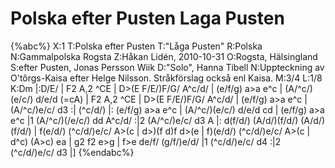 # Polska efter Pusten Laga Pusten

{%abc%}
X:1
T:Polska efter Pusten
T:"Låga Pusten"
R:Polska
N:Gammalpolska Rogsta
Z:Håkan Lidén, 2010-10-31
O:Rogsta, Hälsingland
S:efter Pusten, Jonas Persson Wiik
D:"Solo", Hanna Tibell
N:Uppteckning av O'tôrgs-Kaisa efter Helge Nilsson. Stråkförslag också enl Kaisa.
M:3/4
L:1/8
K:Dm
|:D/E/ | F2 A,2 ^CE | D>(E F/E/)F/G/ A^c/d/ | (e/f/g) a>a e^c | 
(A/^c/)(e/c/) d/e/d (=cA) | F2 A,2 ^CE | D>(E F/E/)F/G/ A^c/d/ | (e/f/g) a>a e^c | 
(A/^c/)e/c/ d3 :| (^c/d/) |: (e/f/g) a>a e^c | (A/^c/)(e/c/) d/e/d cd | (e/f/g) a>a e^c 
|1 (A/^c/)(/e/c/) dd A^c/d/ :|2 (A/^c/)e/c/ d3 A |: d(f/d/) (A/d/)(f/d/) (A/d/)(f/d/) | 
f(e/d/) (^c/d/)e/c/ A>(c | d>)(f d)f d>(e | f)(e/d/) (^c/d/)e/c/ A>(c | d^c) (A>c) ea | 
g2 f2 e>g | f>e de/f/ (g/f/)e/d/ |1 (^c/d/)e/c/ d4 :|2 (^c/d/)e/c/ d3 |]
{%endabc%}
